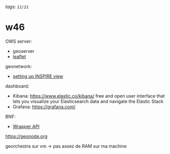 ###### tags: `11/21`

# w46

OWS server:
- geoserver
- [leaflet](https://leafletjs.com/)

geonetwork:
- [setting up INSPIRE view](https://geonetwork-opensource.org/manuals/3.10.x/en/tutorials/inspire/view-geoserver.html)

dashboard:
- Kibana: https://www.elastic.co/kibana/
free and open user interface that lets you visualize your Elasticsearch data and navigate the Elastic Stack
- Grafana: https://grafana.com/

BNF:
- [Wrapper API](https://api.bnf.fr/fr/wrapper-python-pour-les-api-gallica)

https://geonode.org

georchestra sur vm -> pas assez de RAM sur ma machine
